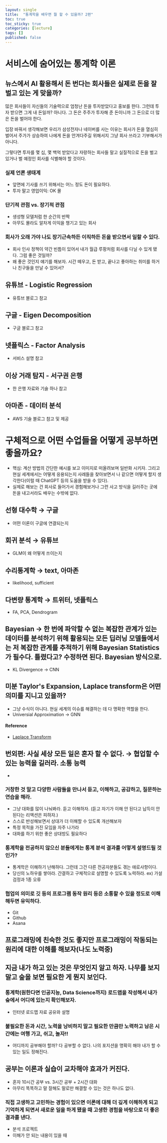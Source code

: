 ```yaml
---
layout: single
title:  "통계학을 배우면 뭘 할 수 있을까? 2편"
toc: true
toc_sticky: true
categories: [lecture]
tags: []
published: false
---
```



# 서비스에 숨어있는 통계학 이론

## 뉴스에서 AI 활용해서 돈 번다는 회사들은 실제로 돈을 잘 벌고 있는 게 맞을까?

많은 회사들이 자신들의 기술력으로 엄청난 돈을 투자받았다고 홍보를 한다. 그런데 투자 받으면 그게 내 돈일까? 아니다. 그 돈은 주주가 투자해 준 돈이니까 그 돈으로 더 많은 돈을 벌어야 한다.

입장 바꿔서 생각해보면 우리가 삼성전자나 네이버를 사는 이유는 회사가 돈을 열심히 벌어서 주가가 상승하여 나에게 돈을 안겨다주길 위해서지 그냥 회사 쓰라고 기부해서가 아니다.

그렇다면 투자를 몇 십, 몇 백억 받았다고 자랑하는 회사들 말고 실질적으로 돈을 벌고 있거나 벌 예정인 회사를 식별해야 할 것이다.

### 실제 언론 생태계
- 앞면에 기사를 쓰기 위해서는 어느 정도 돈이 필요하다.
- 투자 말고 영업이익: OK 몰

### 단기적 관점 vs. 장기적 관점
- 생성형 모델처럼 한 순간의 반짝
- 아무도 몰라도 알차게 이익을 챙기고 있는 회사

### 회사가 오래 가야 나도 장기근속하든 이직하든 돈을 받으면서 일할 수 있다.
- 회사 인사 정책이 약간 빈틈이 있어서 내가 월급 루팡처럼 회사를 다닐 수 있게 됐다. 그럼 좋은 것일까?
- 왜 좋은 것인지 얘기를 해보자. 시간 떼우고, 돈 받고, 끝나고 좋아하는 취미를 하거나 친구들을 만날 수 있어서?

## 유튜브 - Logistic Regression
- 유튜브 블로그 참고

## 구글 - Eigen Decomposition
- 구글 블로그 참고

## 넷플릭스 - Factor Analysis
- 서비스 설명 참고

## 이상 거래 탐지 - 서구권 은행
- 한 은행 자료와 기술 하나 참고

## 아마존 - 데이터 분석
- AWS 기술 블로그 참고 및 제공

# 구체적으로 어떤 수업들을 어떻게 공부하면 좋을까요?

- 핵심: 계산 방법의 간단한 예시를 보고 이미지로 떠올려보며 일반화 시키자. 그리고 현실 세계에서는 어떻게 응용되는지 사례들을 찾아보면서 나 같으면 어떻게 할지 생각한다(이럴 때 ChatGPT 등의 도움을 받을 수 있다). 
- 실제로 해보는 건 회사로 들어가서 경험해보거나 그런 사고 방식을 길러주는 곳에 돈을 내고서라도 배우는 수밖에 없다.

## 선형 대수학 → 구글
- 어떤 이론이 구글에 연결되는지

## 회귀 분석 → 유튜브
- GLM이 왜 어떻게 쓰이는지

## 수리통계학 → text, 아마존
- likelihood, sufficient

## 다변량 통계학 → 트위터, 넷플릭스
- FA, PCA, Dendrogram

## Bayesian → 한 번에 파악할 수 없는 복잡한 관계가 있는 데이터를 분석하기 위해 활용되는 모든 딥러닝 모델들에서는 저 복잡한 관계를 추적하기 위해 Bayesian Statistics가 필수다. 틀렸다고? 수정하면 된다. Bayesian 방식으로.
- KL Divergence -> CNN

## 미분 Taylor's Expansion, Laplace transform은 어떤 의미를 지니고 있을까?
- 그냥 수식이 아니다. 현실 세계의 이슈를 해결하는 데 다 명확한 역할을 한다.
- Universial Approximation -> GNN

#### Reference
- [Laplace Transform](https://ko.wikipedia.org/wiki/%EB%9D%BC%ED%94%8C%EB%9D%BC%EC%8A%A4_%EB%B3%80%ED%99%98)

## 번외편: 사실 세상 모든 일은 혼자 할 수 없다. → 협업할 수 있는 능력을 길러라. 소통 능력
- 

### 거창한 것 말고 다양한 사람들을 만나서 듣고, 이해하고, 공감하고, 질문하는 연습을 해라.
- 그냥 대화를 많이 나눠봐라. 듣고 이해하자. (듣고 자기가 이해 안 된다고 납득이 안 된다는 리액션은 피하자.)
- 스스로 반성해보면서 상대가 더 이해할 수 있도록 개선해보자
- 특정 목적을 가진 모임을 자주 나가라
- 대화를 하기 위한 좋은 상대방도 필요하다

### 통계학을 전공하지 않으신 분들에게는 통계 분석 결과를 어떻게 설명드릴 것인가?
- 통계학은 이해하기 난해하다. 그런데 그건 다른 전공자분들도 겪는 애로사항이다.
- 당신의 노하우를 쌓아라. 간결하고 구체적으로 설명할 수 있도록 노력하라. ex) 가설 검정과 1종 오류 

### 협업의 의미로 깃 등의 프로그램 동작 원리 등은 소통할 수 있을 정도로 이해해두면 유익하다.
- Git
- Github
- Asana

## 프로그래밍에 친숙한 것도 좋지만 프로그래밍이 작동되는 원리에 대한 이해를 해보자(나도 노력중)

## 지금 내가 하고 있는 것은 무엇인지 알고 하자. 나무를 보지 말고 숲을 보면 필요한 게 뭔지 보인다.

### 통계학(원한다면 인공지능, Data Science까지) 로드맵을 작성해서 내가 숲에서 어디에 있는지 확인해보자.
- 인터넷 로드맵 자료 공유와 설명

### 불필요한 돈과 시간, 노력을 낭비하지 말고 필요한 만큼만 노력하고 남은 시간에는 여행 가고, 쉬고, 놀자!!
- 어디까지 공부해야 할까? 다 공부할 수 없다. 나의 포지션을 명확히 해야 내가 할 수 있는 일도 정해진다.

## 공부는 이론과 실습이 교차해야 효과가 커진다.
- 혼자 10시간 공부 vs. 3시간 공부 + 2시간 대화
- 아무리 똑똑하고 말 잘해도 말로만 해결할 수 있는 것은 하나도 없다.

### 직접 고생하고 고민하는 경험이 있으면 이론에 대해 더 깊게 이해하게 되고 기억하게 되면서 새로운 일을 하게 됐을 때 고생한 경험을 바탕으로 더 좋은 결과를 낸다.
- 분석 프로젝트
- 이해가 안 되는 내용이 있을 때
